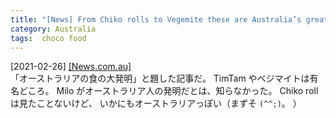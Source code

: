 ```yaml
---
title: "[News] From Chiko rolls to Vegemite these are Australia’s greatest food inventions ---マイロってオーストラリア発なんだ！知らんかった"
category: Australia
tags:  choco food
---
```


[2021-02-26] [[News.com.au]](https://www.news.com.au/travel/travel-ideas/best-of-travel/australias-greatest-food-inventions/news-story/07a5eeb90d30b755bc806fb61caa5b15)  
 「オーストラリアの食の大発明」と題した記事だ。
TimTam やベジマイトは有名どころ。
Milo がオーストラリア人の発明だとは、知らなかった。
Chiko roll は見たことないけど、
いかにもオーストラリアっぽい（まずそ `(^^;)`。
）

